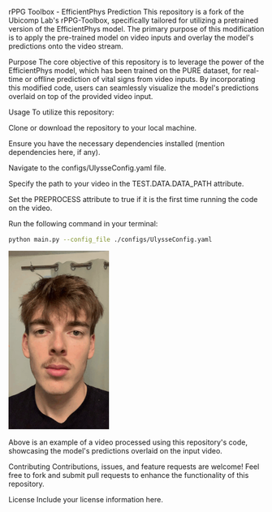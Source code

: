 rPPG Toolbox - EfficientPhys Prediction
This repository is a fork of the Ubicomp Lab's rPPG-Toolbox, specifically tailored for utilizing a pretrained version of the EfficientPhys model. The primary purpose of this modification is to apply the pre-trained model on video inputs and overlay the model's predictions onto the video stream.

Purpose
The core objective of this repository is to leverage the power of the EfficientPhys model, which has been trained on the PURE dataset, for real-time or offline prediction of vital signs from video inputs. By incorporating this modified code, users can seamlessly visualize the model's predictions overlaid on top of the provided video input.

Usage
To utilize this repository:

Clone or download the repository to your local machine.

Ensure you have the necessary dependencies installed (mention dependencies here, if any).

Navigate to the configs/UlysseConfig.yaml file.

Specify the path to your video in the TEST.DATA.DATA_PATH attribute.

Set the PREPROCESS attribute to true if it is the first time running the code on the video.

Run the following command in your terminal:
```bash
python main.py --config_file ./configs/UlysseConfig.yaml
```

![GIF of a Pleth Prediction using EfficientPhys trained on the PURE Dataset](figures/Pleth_prediction.gif)

Above is an example of a video processed using this repository's code, showcasing the model's predictions overlaid on the input video.

Contributing
Contributions, issues, and feature requests are welcome! Feel free to fork and submit pull requests to enhance the functionality of this repository.

License
Include your license information here.
